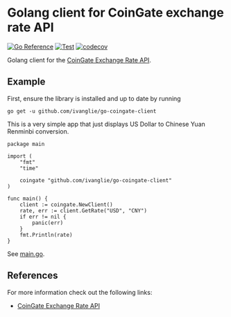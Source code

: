# Golang client for CoinGate exchange rate API

[![Go Reference](https://pkg.go.dev/badge/github.com/ivanglie/go-coingate-client.svg)](https://pkg.go.dev/github.com/ivanglie/go-coingate-client)
[![Test](https://github.com/ivanglie/go-coingate-client/actions/workflows/test.yml/badge.svg)](https://github.com/ivanglie/go-coingate-client/actions/workflows/test.yml)
[![codecov](https://codecov.io/gh/ivanglie/go-coingate-client/branch/master/graph/badge.svg?token=5TYYZNDBWT)](https://codecov.io/gh/ivanglie/go-coingate-client)

Golang client for the [CoinGate Exchange Rate API](https://developer.coingate.com/docs/get-rate).

## Example

First, ensure the library is installed and up to date by running

```
go get -u github.com/ivanglie/go-coingate-client
```

This is a very simple app that just displays US Dollar to Chinese Yuan Renminbi conversion.

```golang
package main

import (
	"fmt"
	"time"

	coingate "github.com/ivanglie/go-coingate-client"
)

func main() {
	client := coingate.NewClient()
	rate, err := client.GetRate("USD", "CNY")
	if err != nil {
		panic(err)
	}
	fmt.Println(rate)
}
```
See [main.go](./_example/main.go).

## References

For more information check out the following links:

* [CoinGate Exchange Rate API](https://developer.coingate.com/docs/get-rate)